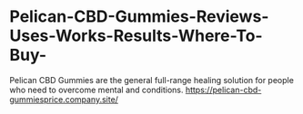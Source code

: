 # Pelican-CBD-Gummies-Reviews-Uses-Works-Results-Where-To-Buy-
Pelican CBD Gummies are the general full-range healing solution for people who need to overcome mental and conditions. https://pelican-cbd-gummiesprice.company.site/
